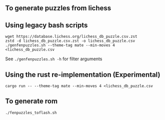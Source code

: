 ## To generate puzzles from lichess

## Using legacy bash scripts
```
wget https://database.lichess.org/lichess_db_puzzle.csv.zst
zstd -d lichess_db_puzzle.csv.zst -o lichess_db_puzzle.csv
./genfenpuzzles.sh --theme-tag mate --min-moves 4 <lichess_db_puzzle.csv
```

See `./genfenpuzzles.sh -h` for filter arguments

## Using the rust re-implementation (Experimental)

```
cargo run -- --theme-tag mate --min-moves 4 <lichess_db_puzzle.csv
```

## To generate rom

```
./fenpuzzles_toflash.sh
```
